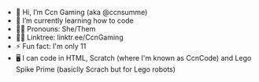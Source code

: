 - 👋 Hi, I’m Ccn Gaming (aka @ccnsumme)
- 🌱 I’m currently learning how to code
- 🏳️‍🌈 Pronouns: She/Them
- 🔗🌳 Linktree: linktr.ee/CcnGaming
- ⚡ Fun fact: I'm only 11
- 🖥️ I can code in HTML, Scratch (where I'm known as CcnCode) and Lego Spike Prime (basiclly Scrach but for Lego robots)

<!---
ccnsumme/ccnsumme is a ✨ special ✨ repository because its `README.md` (this file) appears on your GitHub profile.
You can click the Preview link to take a look at your changes.
--->
